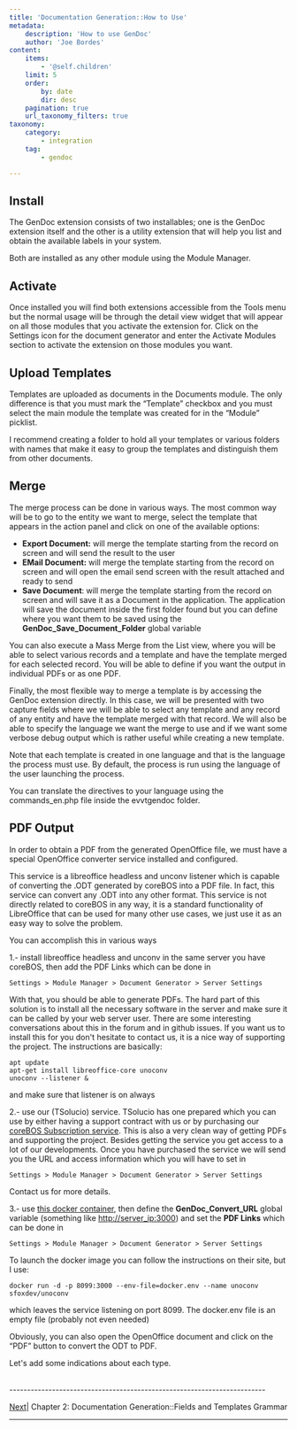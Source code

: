 ```yaml
---
title: 'Documentation Generation::How to Use'
metadata:
    description: 'How to use GenDoc'
    author: 'Joe Bordes'
content:
    items:
        - '@self.children'
    limit: 5
    order:
        by: date
        dir: desc
    pagination: true
    url_taxonomy_filters: true
taxonomy:
    category:
        - integration
    tag:
        - gendoc

---
```


## Install
The GenDoc extension consists of two installables; one is the GenDoc extension itself and the other is a utility extension that will help you list and obtain the available labels in your system.

Both are installed as any other module using the Module Manager.

## Activate
Once installed you will find both extensions accessible from the Tools menu but the normal usage will be through the detail view widget that will appear on all those modules that you activate the extension for. Click on the Settings icon for the document generator and enter the Activate Modules section to activate the extension on those modules you want.

## Upload Templates
Templates are uploaded as documents in the Documents module. The only difference is that you must mark the “Template” checkbox and you must select the main module the template was created for in the “Module” picklist.

I recommend creating a folder to hold all your templates or various folders with names that make it easy to group the templates and distinguish them from other documents.

## Merge
The merge process can be done in various ways. The most common way will be to go to the entity we want to merge, select the template that appears in the action panel and click on one of the available options:

-   **Export Document:** will merge the template starting from the record on screen and will send the result to the user
-  **EMail Document:** will merge the template starting from the record on screen and will open the email send screen with the result attached and ready to send
-   **Save Document**: will merge the template starting from the record on screen and will save it as a Document in the application. The application will save the document inside the first folder found but you can define where you want them to be saved using the **GenDoc_Save_Document_Folder** global variable

You can also execute a Mass Merge from the List view, where you will be able to select various records and a template and have the template merged for each selected record. You will be able to define if you want the output in individual PDFs or as one PDF.

Finally, the most flexible way to merge a template is by accessing the GenDoc extension directly. In this case, we will be presented with two capture fields where we will be able to select any template and any record of any entity and have the template merged with that record. We will also be able to specify the language we want the merge to use and if we want some verbose debug output which is rather useful while creating a new template.

Note that each template is created in one language and that is the language the process must use. By default, the process is run using the language of the user launching the process.

You can translate the directives to your language using the commands_en.php file inside the evvtgendoc folder.

## PDF Output
In order to obtain a PDF from the generated OpenOffice file, we must have a special OpenOffice converter service installed and configured.

This service is a libreoffice headless and unconv listener which is capable of converting the .ODT generated by coreBOS into a PDF file. In fact, this service can convert any .ODT into any other format. This service is not directly related to coreBOS in any way, it is a standard functionality of LibreOffice that can be used for many other use cases, we just use it as an easy way to solve the problem.

You can accomplish this in various ways

1.- install libreoffice headless and unconv in the same server you have coreBOS, then add the PDF Links which can be done in

```
Settings > Module Manager > Document Generator > Server Settings
```
With that, you should be able to generate PDFs. The hard part of this solution is to install all the necessary software in the server and make sure it can be called by your web server user. There are some interesting conversations about this in the forum and in github issues. If you want us to install this for you don't hesitate to contact us, it is a nice way of supporting the project. The instructions are basically:

```
apt update
apt-get install libreoffice-core unoconv
unoconv --listener &
```

and make sure that listener is on always

2.- use our (TSolucio) service. TSolucio has one prepared which you can use by either having a support contract with us or by purchasing our [coreBOS Subscription service](https://blog.corebos.org/blog/corebossubscription). This is also a very clean way of getting PDFs and supporting the project. Besides getting the service you get access to a lot of our developments. Once you have purchased the service we will send you the URL and access information which you will have to set in

```
Settings > Module Manager > Document Generator > Server Settings
```
Contact us for more details.

3.- use [this docker container](https://github.com/sfoxdev/docker-unoconv), then define the **GenDoc_Convert_URL** global variable (something like [http://server_ip:3000](http://server_ip:3000/)) and set the **PDF Links** which can be done in
```
Settings > Module Manager > Document Generator > Server Settings
```
To launch the docker image you can follow the instructions on their site, but I use:
```
docker run -d -p 8099:3000 --env-file=docker.env --name unoconv sfoxdev/unoconv
```
which leaves the service listening on port 8099. The docker.env file is an empty file (probably not even needed)

Obviously, you can also open the OpenOffice document and click on the “PDF” button to convert the ODT to PDF.

Let's add some indications about each type.


<br>
------------------------------------------------------------------------

[Next](http://localhost/coreBOSDocumentation/knowledge-base/configuration-store/gendoc/gramatica)| Chapter 2: Documentation Generation::Fields and Templates Grammar

------------------------------------------------------------------------